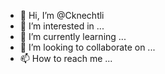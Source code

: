 - 👋 Hi, I’m @Cknechtli
- 👀 I’m interested in ...
- 🌱 I’m currently learning ...
- 💞️ I’m looking to collaborate on ...
- 📫 How to reach me ...

<!---
Cknechtli/Cknechtli is a ✨ special ✨ repository because its `README.md` (this file) appears on your GitHub profile.
You can click the Preview link to take a look at your changes.
--->
